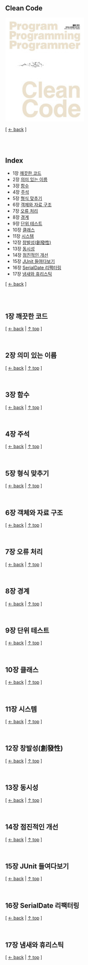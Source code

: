 ## Clean Code

<img src="https://github.com/cholnh/study-cs/blob/main/assets/images/cs/tn-cleancode.jpg" width="250" />

[ [← back](https://github.com/cholnh/study-cs/blob/main/post/books/index.md#개발-서적) ]

<br/>

<br/>

## Index
- 1장 [깨끗한 코드](#1장-깨끗한-코드)
- 2장 [의미 있는 이름](#2장-의미-있는-이름)
- 3장 [함수](#3장-함수)
- 4장 [주석](#4장-주석)
- 5장 [형식 맞추기](#5장-형식-맞추기)
- 6장 [객체와 자료 구조](#6장-객체와-자료-구조)
- 7장 [오류 처리](#7장-오류-처리)
- 8장 [경계](#8장-경계)
- 9장 [단위 테스트](#9장-단위-테스트)
- 10장 [클래스](#10장-클래스)
- 11장 [시스템](#11장-시스템)
- 12장 [창발성(創發性)](#12장-창발성(創發性))
- 13장 [동시성](#13장-동시성)
- 14장 [점진적인 개선](#14장-점진적인-개선)
- 15장 [JUnit 들여다보기](#15장-JUnit-들여다보기)
- 16장 [SerialDate 리팩터링](#16장-SerialDate-리팩터링)
- 17장 [냄새와 휴리스틱](#17장-냄새와-휴리스틱)

[ [← back](https://github.com/cholnh/study-cs/blob/main/post/books/index.md#개발-서적) ]

<br/>

<br/>

## 1장 깨끗한 코드



[ [← back](https://github.com/cholnh/study-cs/blob/main/post/books/index.md#개발-서적) | [↑ top](https://github.com/cholnh/study-cs/blob/main/post/books/cleancode/index.md#clean-code) ]

<br/>

## 2장 의미 있는 이름



[ [← back](https://github.com/cholnh/study-cs/blob/main/post/books/index.md#개발-서적) | [↑ top](https://github.com/cholnh/study-cs/blob/main/post/books/cleancode/index.md#clean-code) ]

<br/>

## 3장 함수



[ [← back](https://github.com/cholnh/study-cs/blob/main/post/books/index.md#개발-서적) | [↑ top](https://github.com/cholnh/study-cs/blob/main/post/books/cleancode/index.md#clean-code) ]

<br/>

## 4장 주석



[ [← back](https://github.com/cholnh/study-cs/blob/main/post/books/index.md#개발-서적) | [↑ top](https://github.com/cholnh/study-cs/blob/main/post/books/cleancode/index.md#clean-code) ]

<br/>

## 5장 형식 맞추기



[ [← back](https://github.com/cholnh/study-cs/blob/main/post/books/index.md#개발-서적) | [↑ top](https://github.com/cholnh/study-cs/blob/main/post/books/cleancode/index.md#clean-code) ]

<br/>

## 6장 객체와 자료 구조



[ [← back](https://github.com/cholnh/study-cs/blob/main/post/books/index.md#개발-서적) | [↑ top](https://github.com/cholnh/study-cs/blob/main/post/books/cleancode/index.md#clean-code) ]

<br/>

## 7장 오류 처리



[ [← back](https://github.com/cholnh/study-cs/blob/main/post/books/index.md#개발-서적) | [↑ top](https://github.com/cholnh/study-cs/blob/main/post/books/cleancode/index.md#clean-code) ]

<br/>

## 8장 경계



[ [← back](https://github.com/cholnh/study-cs/blob/main/post/books/index.md#개발-서적) | [↑ top](https://github.com/cholnh/study-cs/blob/main/post/books/cleancode/index.md#clean-code) ]

<br/>

## 9장 단위 테스트



[ [← back](https://github.com/cholnh/study-cs/blob/main/post/books/index.md#개발-서적) | [↑ top](https://github.com/cholnh/study-cs/blob/main/post/books/cleancode/index.md#clean-code) ]

<br/>

## 10장 클래스



[ [← back](https://github.com/cholnh/study-cs/blob/main/post/books/index.md#개발-서적) | [↑ top](https://github.com/cholnh/study-cs/blob/main/post/books/cleancode/index.md#clean-code) ]

<br/>

## 11장 시스템



[ [← back](https://github.com/cholnh/study-cs/blob/main/post/books/index.md#개발-서적) | [↑ top](https://github.com/cholnh/study-cs/blob/main/post/books/cleancode/index.md#clean-code) ]

<br/>

## 12장 창발성(創發性)



[ [← back](https://github.com/cholnh/study-cs/blob/main/post/books/index.md#개발-서적) | [↑ top](https://github.com/cholnh/study-cs/blob/main/post/books/cleancode/index.md#clean-code) ]

<br/>

## 13장 동시성



[ [← back](https://github.com/cholnh/study-cs/blob/main/post/books/index.md#개발-서적) | [↑ top](https://github.com/cholnh/study-cs/blob/main/post/books/cleancode/index.md#clean-code) ]

<br/>

## 14장 점진적인 개선



[ [← back](https://github.com/cholnh/study-cs/blob/main/post/books/index.md#개발-서적) | [↑ top](https://github.com/cholnh/study-cs/blob/main/post/books/cleancode/index.md#clean-code) ]

<br/>

## 15장 JUnit 들여다보기



[ [← back](https://github.com/cholnh/study-cs/blob/main/post/books/index.md#개발-서적) | [↑ top](https://github.com/cholnh/study-cs/blob/main/post/books/cleancode/index.md#clean-code) ]

<br/>

## 16장 SerialDate 리팩터링



[ [← back](https://github.com/cholnh/study-cs/blob/main/post/books/index.md#개발-서적) | [↑ top](https://github.com/cholnh/study-cs/blob/main/post/books/cleancode/index.md#clean-code) ]

<br/>

## 17장 냄새와 휴리스틱



[ [← back](https://github.com/cholnh/study-cs/blob/main/post/books/index.md#개발-서적) | [↑ top](https://github.com/cholnh/study-cs/blob/main/post/books/cleancode/index.md#clean-code) ]

<br/>
